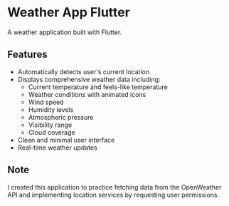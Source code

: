 # Weather App Flutter
A weather application built with Flutter.

## Features
- Automatically detects user's current location
- Displays comprehensive weather data including:
  - Current temperature and feels-like temperature
  - Weather conditions with animated icons
  - Wind speed
  - Humidity levels
  - Atmospheric pressure
  - Visibility range
  - Cloud coverage
- Clean and minimal user interface
- Real-time weather updates

## Note
I created this application to practice fetching data from the OpenWeather API and implementing location services by requesting user permissions.